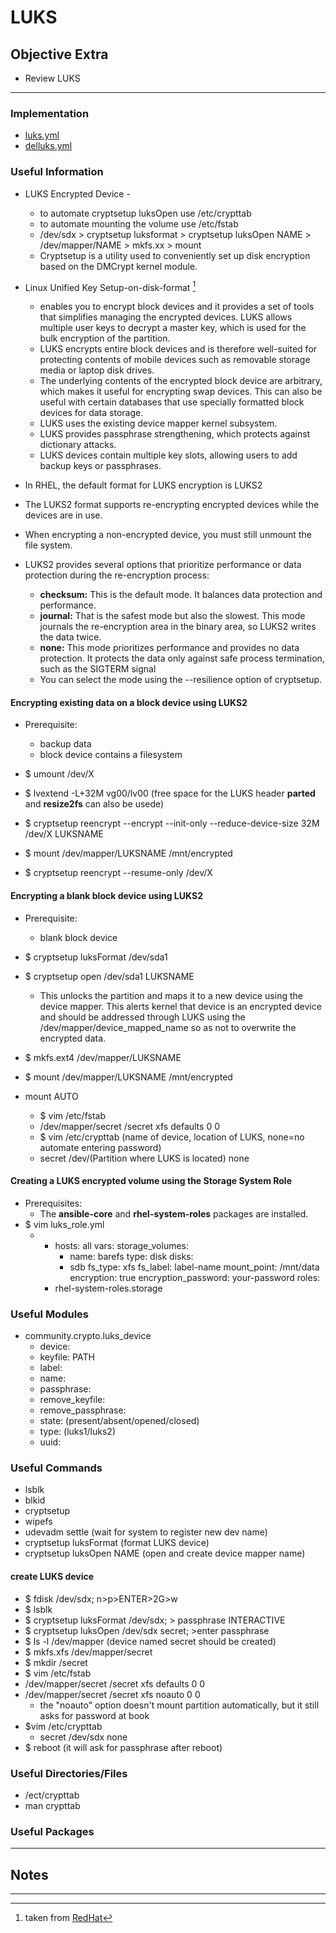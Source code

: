 # LUKS

## Objective Extra
* Review LUKS

---

### Implementation
* [luks.yml](luks.yml)
* [delluks.yml](delluks.yml)

### Useful Information
* LUKS Encrypted Device - 
	* to automate cryptsetup luksOpen use /etc/crypttab
	* to automate mounting the volume use /etc/fstab
	* /dev/sdx > cryptsetup luksformat > cryptsetup luksOpen NAME > /dev/mapper/NAME > mkfs.xx > mount
	* Cryptsetup is a utility used to conveniently set up disk encryption based on the DMCrypt kernel module.



* Linux Unified Key Setup-on-disk-format [^LUKS]
	* enables you to encrypt block devices and it provides a set of tools that simplifies managing the encrypted devices. LUKS allows multiple user keys to decrypt a master key, which is used for the bulk encryption of the partition. 
	*  LUKS encrypts entire block devices and is therefore well-suited for protecting contents of mobile devices such as removable storage media or laptop disk drives. 
	*  The underlying contents of the encrypted block device are arbitrary, which makes it useful for encrypting swap devices. This can also be useful with certain databases that use specially formatted block devices for data storage. 
	*  LUKS uses the existing device mapper kernel subsystem. 
	*  LUKS provides passphrase strengthening, which protects against dictionary attacks. 
	*  LUKS devices contain multiple key slots, allowing users to add backup keys or passphrases. 


* In RHEL, the default format for LUKS encryption is LUKS2
* The LUKS2 format supports re-encrypting encrypted devices while the devices are in use.
* When encrypting a non-encrypted device, you must still unmount the file system.


* LUKS2 provides several options that prioritize performance or data protection during the re-encryption process: 
	* **checksum:**  This is the default mode. It balances data protection and performance. 
	* **journal:** That is the safest mode but also the slowest. This mode journals the re-encryption area in the binary area, so LUKS2 writes the data twice. 
	* **none:** This mode prioritizes performance and provides no data protection. It protects the data only against safe process termination, such as the SIGTERM signal
	*  You can select the mode using the --resilience option of cryptsetup. 



#### Encrypting existing data on a block device using LUKS2
* Prerequisite:
	* backup data
	* block device contains a filesystem

* $ umount /dev/X
* $ lvextend -L+32M vg00/lv00 (free space for the LUKS header **parted** and **resize2fs** can also be usede)
* $ cryptsetup reencrypt --encrypt --init-only --reduce-device-size 32M /dev/X LUKSNAME
* $ mount /dev/mapper/LUKSNAME /mnt/encrypted
* $ cryptsetup reencrypt --resume-only /dev/X



#### Encrypting a blank block device using LUKS2
* Prerequisite:
	* blank block device
* $ cryptsetup luksFormat /dev/sda1
* $ cryptsetup open /dev/sda1 LUKSNAME
	* This unlocks the partition and maps it to a new device using the device mapper. This alerts kernel that device is an encrypted device and should be addressed through LUKS using the /dev/mapper/device_mapped_name so as not to overwrite the encrypted data. 
* $ mkfs.ext4 /dev/mapper/LUKSNAME
* $ mount /dev/mapper/LUKSNAME /mnt/encrypted

* mount AUTO
	* $ vim /etc/fstab
	* 	/dev/mapper/secret	/secret		xfs 	defaults	0 0 
	* $ vim /etc/crypttab (name of device, location of LUKS, none=no automate entering password)
	* secret		/dev/(Partition where LUKS is located)		none




#### Creating a LUKS encrypted volume using the Storage System Role
* Prerequisites:
	* The **ansible-core** and **rhel-system-roles** packages are installed. 
* $ vim luks_role.yml
	* - hosts: all
	  vars:
	    storage_volumes:
	      - name: barefs
		type: disk
		disks:
		 - sdb
		fs_type: xfs
		fs_label: label-name
		mount_point: /mnt/data
		encryption: true
		encryption_password: your-password
	  roles:
	   - rhel-system-roles.storage





### Useful Modules
* community.crypto.luks_device
	* device:
	* keyfile: PATH
	* label:
	* name:
	* passphrase:
	* remove_keyfile:
	* remove_passphrase:
	* state: (present/absent/opened/closed)
	* type: (luks1/luks2)
	* uuid:

### Useful Commands
* lsblk
* blkid
* cryptsetup
* wipefs
* udevadm settle (wait for system to register new dev name)
* cryptsetup luksFormat (format LUKS device)
* cryptsetup luksOpen NAME (open and create device mapper name)


#### create LUKS device
* $ fdisk /dev/sdx; n>p>ENTER>2G>w
* $ lsblk
* $ cryptsetup luksFormat /dev/sdx; > passphrase INTERACTIVE
* $ cryptsetup luksOpen /dev/sdx secret; >enter passphrase
* $ ls -l /dev/mapper (device named secret should be created)
* $ mkfs.xfs /dev/mapper/secret 
* $ mkdir /secret
* $ vim /etc/fstab
* /dev/mapper/secret	/secret		xfs	defaults	0 0 
* /dev/mapper/secret	/secret		xfs	noauto		0 0 
	* the "noauto" option doesn't mount partition automatically, but it still asks for password at book
* $vim /etc/crypttab
	* secret /dev/sdx none 
* $ reboot (it will ask for passphrase after reboot) 


### Useful Directories/Files
* /ect/crypttab
* man crypttab

### Useful Packages

---

## Notes

---
[^LUKS]: taken from [RedHat](https://access.redhat.com/documentation/en-us/red_hat_enterprise_linux/8/html/security_hardening/encrypting-block-devices-using-luks_security-hardening)
